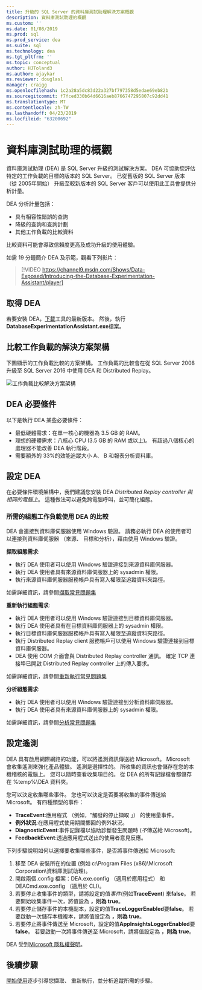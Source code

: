```yaml
---
title: 升級的 SQL Server 的資料庫測試助理解決方案概觀
description: 資料庫測試助理的概觀
ms.custom: ''
ms.date: 01/08/2019
ms.prod: sql
ms.prod_service: dea
ms.suite: sql
ms.technology: dea
ms.tgt_pltfrm: ''
ms.topic: conceptual
author: HJToland3
ms.author: ajaykar
ms.reviewer: douglasl
manager: craigg
ms.openlocfilehash: 1c2a28a5dc83d22a327bf797358d5edae69eb82b
ms.sourcegitcommit: f7fced330b64d6616aeb8766747295807c92dd41
ms.translationtype: MT
ms.contentlocale: zh-TW
ms.lasthandoff: 04/23/2019
ms.locfileid: "63200692"
---
```

# <a name="overview-of-database-experimentation-assistant"></a>資料庫測試助理的概觀

資料庫測試助理 (DEA) 是 SQL Server 升級的測試解決方案。 DEA 可協助您評估特定的工作負載的目標的版本的 SQL Server。 已從舊版的 SQL Server 版本 （從 2005年開始） 升級至較新版本的 SQL Server 客戶可以使用此工具會提供分析計量。 

DEA 分析計量包括：
- 具有相容性錯誤的查詢
- 降級的查詢和查詢計劃
- 其他工作負載的比較資料

比較資料可能會導致信賴度更高及成功升級的使用體驗。

如需 19 分鐘簡介 DEA 及示範，觀看下列影片：

> [!VIDEO https://channel9.msdn.com/Shows/Data-Exposed/Introducing-the-Database-Experimentation-Assistant/player]

## <a name="get-dea"></a>取得 DEA

若要安裝 DEA，[下載](https://www.microsoft.com/download/details.aspx?id=54090)工具的最新版本。 然後，執行**DatabaseExperimentationAssistant.exe**檔案。

## <a name="solution-architecture-for-comparing-workloads"></a>比較工作負載的解決方案架構

下圖顯示的工作負載比較的方案架構。 工作負載的比較會在從 SQL Server 2008 升級至 SQL Server 2016 中使用 DEA 和 Distributed Replay。

![工作負載比較解決方案架構](./media/database-experimentation-assistant-overview/dea-overview-compare-solution-architecture.png)

## <a name="dea-prerequisites"></a>DEA 必要條件

以下是執行 DEA 某些必要條件：
- 最低硬體需求：在單一核心的機器為 3.5 GB 的 RAM。
- 理想的硬體需求：八核心 CPU (3.5 GB 的 RAM 或以上)。 有超過八個核心的處理器不能改善 DEA 執行階段。
- 需要額外的 33%的效能追蹤大小 A、 B 和報表分析資料庫。

## <a name="configure-dea"></a>設定 DEA

在必要條件環境架構中，我們建議您安裝 DEA *Distributed Replay controller 與相同的電腦上*。 這種做法可以避免跨電腦呼叫，並可簡化組態。

### <a name="required-configuration-for-workload-comparison-by-using-dea"></a>所需的組態工作負載使用 DEA 的比較

DEA 會連接到資料庫伺服器使用 Windows 驗證。 請務必執行 DEA 的使用者可以連接到資料庫伺服器 （來源、 目標和分析），藉由使用 Windows 驗證。

**擷取組態需求**:

*   執行 DEA 使用者可以使用 Windows 驗證連接到來源資料庫伺服器。
*   執行 DEA 使用者具有來源資料庫伺服器上的 sysadmin 權限。
*   執行來源資料庫伺服器服務帳戶具有寫入權限至追蹤資料夾路徑。

如需詳細資訊，請參閱[擷取常見問題集](database-experimentation-assistant-capture-trace.md#frequently-asked-questions-about-trace-capture)

**重新執行組態需求**: 

*   執行 DEA 使用者可以使用 Windows 驗證連接到目標資料庫伺服器。
*   執行 DEA 使用者具有在目標資料庫伺服器上的 sysadmin 權限。
*   執行目標資料庫伺服器服務帳戶具有寫入權限至追蹤資料夾路徑。
*   執行 Distributed Replay client 服務帳戶可以使用 Windows 驗證連接到目標資料庫伺服器。
*   DEA 使用 COM 介面會與 Distributed Replay controller 通訊。 確定 TCP 連接埠已開啟 Distributed Replay controller 上的傳入要求。

如需詳細資訊，請參閱[重新執行常見問題集](database-experimentation-assistant-replay-trace.md#frequently-asked-questions-about-trace-replay)

**分析組態需求**: 

*   執行 DEA 使用者可以使用 Windows 驗證連接到分析資料庫伺服器。
*   執行 DEA 使用者具有來源資料庫伺服器上的 sysadmin 權限。

如需詳細資訊，請參閱[分析常見問題集](database-experimentation-assistant-create-report.md#frequently-asked-questions-about-analysis-reports)

## <a name="set-up-telemetry"></a>設定遙測

DEA 具有啟用網際網路的功能，可以將遙測資訊傳送給 Microsoft。 Microsoft 會收集遙測來強化產品體驗。 遙測是選擇性的。 所收集的資訊也會儲存在您的本機稽核的電腦上。 您可以隨時查看收集項目的。 從 DEA 的所有記錄檔會都儲存在 %temp%\\DEA 資料夾。

您可以決定收集哪些事件。 您也可以決定是否要將收集的事件傳送給 Microsoft。 有四種類型的事件：

*   **TraceEvent**:應用程式 （例如，"觸發的停止擷取 」） 的使用量事件。
*   **例外狀況**:在應用程式使用期間擲回的例外狀況。
*   **DiagnosticEvent**:事件記錄檔以協助診斷發生問題時 (*不*傳送給 Microsoft)。
*   **FeedbackEvent**:透過應用程式送出的使用者意見反應。

下列步驟說明如何以選擇要收集哪些事件，是否將事件傳送給 Microsoft:

1.  移至 DEA 安裝所在的位置 (例如 c:\\Program Files (x86)\\Microsoft Corporation\\資料庫測試助理)。
2.  開啟兩個.config 檔案：DEA.exe.config （適用於應用程式） 和 DEACmd.exe.config （適用於 CLI)。
3.  若要停止收集事件的類型，請將設定的值*事件*(例如**TraceEvent**) 來**false**。 若要開始收集事件一次，將值設為 **，則為 true**。
4.  若要停止儲存事件的本機副本，設定的值**TraceLoggerEnabled**要**false**。 若要啟動一次儲存本機複本，請將值設定為 **，則為 true**。
5.  若要停止將事件傳送至 Microsoft，設定的值**AppInsightsLoggerEnabled**要**false**。 若要啟動一次將事件傳送至 Microsoft，請將值設定為 **，則為 true**。

DEA 受到[Microsoft 隱私權聲明](https://aka.ms/dea-privacy)。

## <a name="next-steps"></a>後續步驟

[開始使用](database-experimentation-assistant-get-started.md)逐步引導您擷取、 重新執行，並分析追蹤所需的步驟。
